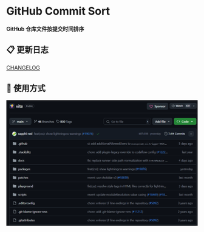 # GitHub Commit Sort

**GitHub 仓库文件按提交时间排序**

## 📋 更新日志

[CHANGELOG](https://github.com/xiaohuohumax/userscripts/blob/main/packages/github/commit-sort/CHANGELOG.md)

## 📖 使用方式

![](https://raw.githubusercontent.com/xiaohuohumax/userscripts/main/packages/github/commit-sort/images/sort.gif)
